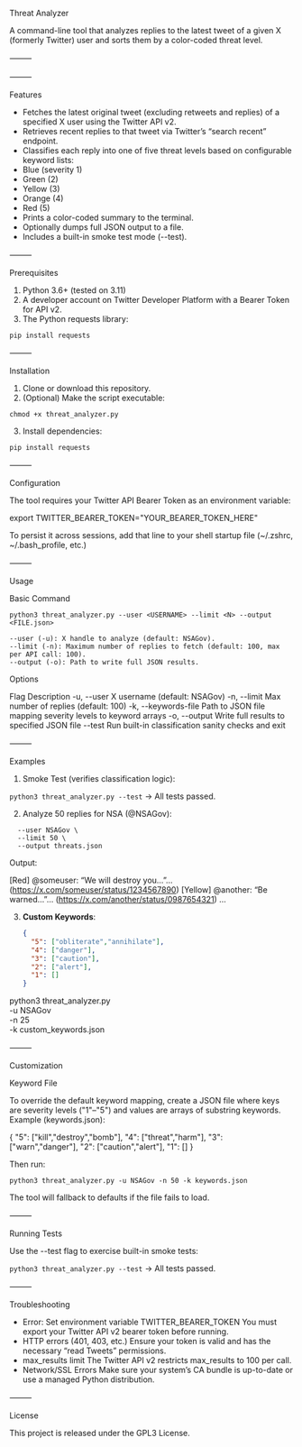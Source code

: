 Threat Analyzer

A command-line tool that analyzes replies to the latest tweet of a given X (formerly Twitter) user and sorts them by a color-coded threat level.

⸻

⸻

Features
- Fetches the latest original tweet (excluding retweets and replies) of a specified X user using the Twitter API v2.
- Retrieves recent replies to that tweet via Twitter’s “search recent” endpoint.
- Classifies each reply into one of five threat levels based on configurable keyword lists:
- Blue (severity 1)
- Green (2)
- Yellow (3)
- Orange (4)
- Red (5)
- Prints a color-coded summary to the terminal.
- Optionally dumps full JSON output to a file.
- Includes a built-in smoke test mode (--test).

⸻

Prerequisites
1. Python 3.6+ (tested on 3.11)
2. A developer account on Twitter Developer Platform with a Bearer Token for API v2.
3. The Python requests library:

``` pip install requests ```



⸻

Installation
1. Clone or download this repository.
2. (Optional) Make the script executable:

``` chmod +x threat_analyzer.py ```

3. Install dependencies:

``` pip install requests ```

⸻

Configuration

The tool requires your Twitter API Bearer Token as an environment variable:

export TWITTER_BEARER_TOKEN="YOUR_BEARER_TOKEN_HERE"

To persist it across sessions, add that line to your shell startup file (~/.zshrc, ~/.bash_profile, etc.)

⸻

Usage

Basic Command

``` python3 threat_analyzer.py --user <USERNAME> --limit <N> --output <FILE.json> ```

	--user (-u): X handle to analyze (default: NSAGov).
	--limit (-n): Maximum number of replies to fetch (default: 100, max per API call: 100).
	--output (-o): Path to write full JSON results.

Options

Flag	Description
-u, --user	X username (default: NSAGov)
-n, --limit	Max number of replies (default: 100)
-k, --keywords-file	Path to JSON file mapping severity levels to keyword arrays
-o, --output	Write full results to specified JSON file
--test	Run built-in classification sanity checks and exit

⸻

Examples
1. Smoke Test (verifies classification logic):

``` python3 threat_analyzer.py --test ```
 → All tests passed.

2. Analyze 50 replies for NSA (@NSAGov):

``` python3 threat_analyzer.py \
  --user NSAGov \
  --limit 50 \
  --output threats.json
```
Output:

[Red] @someuser: “We will destroy you…”… (https://x.com/someuser/status/1234567890)
[Yellow] @another: “Be warned…”… (https://x.com/another/status/0987654321)
…

3. **Custom Keywords**:
   ```json
   {
     "5": ["obliterate","annihilate"],
     "4": ["danger"],
     "3": ["caution"],
     "2": ["alert"],
     "1": []
   }

python3 threat_analyzer.py \
  -u NSAGov \
  -n 25 \
  -k custom_keywords.json

⸻

Customization

Keyword File

To override the default keyword mapping, create a JSON file where keys are severity levels ("1"–"5") and values are arrays of substring keywords. Example (keywords.json):

{
  "5": ["kill","destroy","bomb"],
  "4": ["threat","harm"],
  "3": ["warn","danger"],
  "2": ["caution","alert"],
  "1": []
}

Then run:

``` python3 threat_analyzer.py -u NSAGov -n 50 -k keywords.json ```

The tool will fallback to defaults if the file fails to load.

⸻

Running Tests

Use the --test flag to exercise built-in smoke tests:

``` python3 threat_analyzer.py --test ```
 → All tests passed.

⸻

Troubleshooting
- Error: Set environment variable TWITTER_BEARER_TOKEN
You must export your Twitter API v2 bearer token before running.
- HTTP errors (401, 403, etc.)
Ensure your token is valid and has the necessary “read Tweets” permissions.
- max_results limit
The Twitter API v2 restricts max_results to 100 per call.
- Network/SSL Errors
Make sure your system’s CA bundle is up-to-date or use a managed Python distribution.

⸻

License

This project is released under the GPL3 License. 
